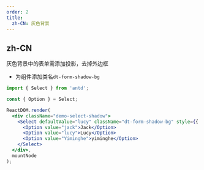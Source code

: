 ```yaml
---
order: 2
title:
  zh-CN: 灰色背景
---
```


## zh-CN

灰色背景中的表单需添加投影，去掉外边框

- 为组件添加类名`dt-form-shadow-bg`

```jsx
import { Select } from 'antd';

const { Option } = Select;

ReactDOM.render(
  <div className="demo-select-shadow">
    <Select defaultValue="lucy" className="dt-form-shadow-bg" style={{ width: 200 }}>
      <Option value="jack">Jack</Option>
      <Option value="lucy">Lucy</Option>
      <Option value="Yiminghe">yiminghe</Option>
    </Select>
  </div>,
  mountNode
);
```
